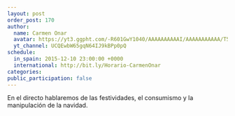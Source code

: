 ```yaml
---
layout: post
order_post: 170
author:
  name: Carmen Onar
  avatar: https://yt3.ggpht.com/-R601GwY1040/AAAAAAAAAAI/AAAAAAAAAAA/T5Yu-Nxs7Yo/s88-c-k-no/photo.jpg
  yt_channel: UCQEwbW65gqN64IJ9kBPp0pQ
schedule:
  in_spain: 2015-12-10 23:00:00 +0000
  international: http://bit.ly/Horario-CarmenOnar
categories:
public_participation: false
---
```

En el directo hablaremos de las festividades, el consumismo y la manipulación
de la navidad.
